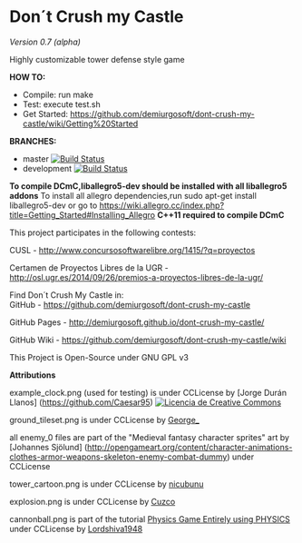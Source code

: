 Don´t Crush my Castle
=====================
_Version 0.7 (alpha)_

Highly customizable tower defense style game

**HOW TO:**
 * Compile: run make
 * Test: execute test.sh    
 * Get Started: https://github.com/demiurgosoft/dont-crush-my-castle/wiki/Getting%20Started

**BRANCHES:**
 * master [![Build Status](https://travis-ci.org/demiurgosoft/dont-crush-my-castle.svg?branch=master)](https://travis-ci.org/demiurgosoft/dont-crush-my-castle)
 * development [![Build Status](https://travis-ci.org/demiurgosoft/dont-crush-my-castle.svg?branch=development)](https://travis-ci.org/demiurgosoft/dont-crush-my-castle)

     

**To compile DCmC,liballegro5-dev should be installed with all liballegro5 addons**
To install all allegro dependencies,run sudo apt-get install liballegro5-dev or go to https://wiki.allegro.cc/index.php?title=Getting_Started#Installing_Allegro
**C++11 required to compile DCmC**
     
This project participates in the following contests:

CUSL - http://www.concursosoftwarelibre.org/1415/?q=proyectos 

Certamen de Proyectos Libres de la UGR - http://osl.ugr.es/2014/09/26/premios-a-proyectos-libres-de-la-ugr/

Find Don´t Crush My Castle in:   
GitHub - https://github.com/demiurgosoft/dont-crush-my-castle

GitHub Pages - http://demiurgosoft.github.io/dont-crush-my-castle/

GitHub Wiki - https://github.com/demiurgosoft/dont-crush-my-castle/wiki

This Project is Open-Source under GNU GPL v3

**Attributions**

example_clock.png (used for testing) is under CCLicense by [Jorge Durán Llanos] (https://github.com/Caesar95)
 <a rel="license" href="http://creativecommons.org/licenses/by-nc-sa/4.0/"><img alt="Licencia de Creative Commons" style="border-width:0" src="https://i.creativecommons.org/l/by-nc-sa/4.0/88x31.png" /></a>

ground_tileset.png is under CCLicense by [George_](http://opengameart.org/content/old-tiles)

all enemy_0 files are part of the "Medieval fantasy character sprites" art by [Johannes Sjölund] (http://opengameart.org/content/character-animations-clothes-armor-weapons-skeleton-enemy-combat-dummy) under CCLicense

tower_cartoon.png is under CCLicense by [nicubunu](http://opengameart.org/content/round-tower)

explosion.png is under CCLicense by [Cuzco](http://opengameart.org/content/explosion)

cannonball.png is part of the tutorial [Physics Game Entirely using PHYSICS](https://www.scirra.com/tutorials/1157/physics-game-entirely-using-physics) under CCLicense by [Lordshiva1948](https://www.scirra.com/users/lordshiva1948)
